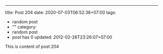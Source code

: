 ---
title: Post 204
date: 2020-07-03T06:52:36+07:00
tags:
  - random post
  - ""
category:
  - random post
  - post has 0
updated: 2012-02-26T23:26:07+07:00

This is content of post 204